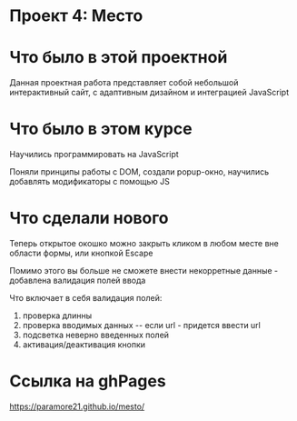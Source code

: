 # Проект 4: Место

# Что было в этой проектной

Данная проектная работа представляет собой небольшой интерактивный сайт, с адаптивным дизайном и интеграцией JavaScript

# Что было в этом курсе

Научились программировать на JavaScript

Поняли принципы работы с DOM, создали popup-окно, научились добавлять модификаторы с помощью JS

# Что сделали нового

Теперь открытое окошко можно закрыть кликом в любом месте вне области формы, или кнопкой Escape

Помимо этого вы больше не сможете внести некорретные данные - добавлена валидация полей ввода

Что включает в себя валидация полей:


1) проверка длинны
2) проверка вводимых данных -- если url - придется ввести url
3) подсветка неверно введенных полей
4) активация/деактивация кнопки


# Ссылка на ghPages

https://paramore21.github.io/mesto/

